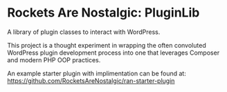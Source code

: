 # Rockets Are Nostalgic: PluginLib

A library of plugin classes to interact with WordPress.

This project is a thought experiment in wrapping the often convoluted WordPress plugin development process into one that leverages Composer and modern PHP OOP practices.

An example starter plugin with implimentation can be found at: <https://github.com/RocketsAreNostalgic/ran-starter-plugin>
